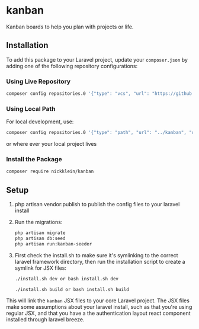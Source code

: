# kanban
Kanban boards to help you plan with projects or life.

## Installation

To add this package to your Laravel project, update your `composer.json` by adding one of the following repository configurations:

### Using Live Repository
```sh
composer config repositories.0 '{"type": "vcs", "url": "https://github.com/nickklein/kanban"}'
```

### Using Local Path
For local development, use:
```sh
composer config repositories.0 '{"type": "path", "url": "../kanban", "options": {"symlink": true}}'
```
or where ever your local project lives

### Install the Package
```sh
composer require nickklein/kanban
```

## Setup
1. php artisan vendor:publish to publish the config files to your laravel install
2. Run the migrations:
   ```sh
   php artisan migrate
   php artisan db:seed
   php artisan run:kanban-seeder
   ```

3. First check the install.sh to make sure it's symlinking to the correct laravel framework directory, then run the installation script to create a symlink for JSX files:
   ```sh
   ./install.sh dev or bash install.sh dev
   ```
   ```sh
   ./install.sh build or bash install.sh build
   ```
This will link the `kanban` JSX files to your core Laravel project. The JSX files make some assumptions about your laravel install, such as that you're using regular JSX, and that you have a the authentication layout react component installed through laravel breeze.
